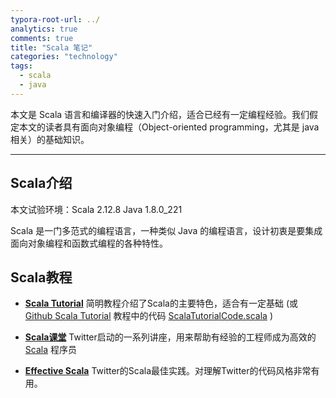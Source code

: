 ```yaml
---
typora-root-url: ../
analytics: true
comments: true
title: "Scala 笔记"
categories: "technology"
tags:
  - scala
  - java
---
```


本文是 Scala 语言和编译器的快速入门介绍，适合已经有一定编程经验。我们假定本文的读者具有面向对象编程（Object-oriented programming，尤其是 java 相关）的基础知识。 

---

## Scala介绍

本文试验环境：Scala 2.12.8  Java 1.8.0_221

Scala 是一门多范式的编程语言，一种类似 Java 的编程语言，设计初衷是要集成面向对象编程和函数式编程的各种特性。

## Scala教程

- **[Scala Tutorial](https://www.scala-lang.org/docu/files/ScalaTutorial-zh_CN.pdf)** 简明教程介绍了Scala的主要特色，适合有一定基础  (或 [Github Scala Tutorial](https://github.com/zhenglinj/zhenglinj.github.io/blob/master/documents/ScalaTutorial-zh_CN.pdf) 教程中的代码 [ScalaTutorialCode.scala](https://github.com/zhenglinj/zhenglinj.github.io/blob/master/code/ScalaTutorialCode.scala) )

-  **[Scala课堂]( http://twitter.github.io/scala_school/zh_cn/ )** Twitter启动的一系列讲座，用来帮助有经验的工程师成为高效的[Scala](https://www.scala-lang.org/) 程序员 
- **[Effective Scala](https://twitter.github.io/effectivescala/index-cn.html)** Twitter的Scala最佳实践。对理解Twitter的代码风格非常有用。

